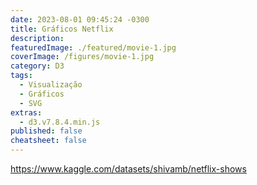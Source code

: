 ```yaml
---
date: 2023-08-01 09:45:24 -0300
title: Gráficos Netflix
description:
featuredImage: ./featured/movie-1.jpg
coverImage: /figures/movie-1.jpg
category: D3
tags:
  - Visualização
  - Gráficos
  - SVG
extras:
  - d3.v7.8.4.min.js
published: false
cheatsheet: false
---
```


https://www.kaggle.com/datasets/shivamb/netflix-shows
